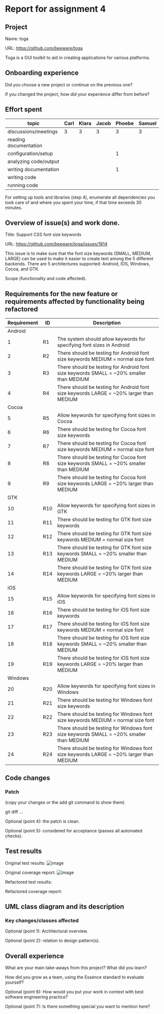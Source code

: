 # Report for assignment 4

## Project

Name: toga

URL: https://github.com/beeware/toga

Toga is a GUI toolkit to aid in creating applications for various platforms. 

## Onboarding experience

Did you choose a new project or continue on the previous one?

If you changed the project, how did your experience differ from before?

## Effort spent
|topic                | Carl | Klara | Jacob | Phoebe | Samuel |
|---------------------|------|-------|-------|--------|--------|
|discussions/meetings |   3  |   3   |   3   |    3   |   3    |
|reading documentation|      |       |       |        |        |
|configuration/setup  |      |       |       |    1   |        | 
|analyzing code/output|      |       |       |        |        |
|writing documentation|      |       |       |    1   |        |
|writing code         |      |       |       |        |        |
|running code         |      |       |       |        |        |

For setting up tools and libraries (step 4), enumerate all dependencies
you took care of and where you spent your time, if that time exceeds
30 minutes.

## Overview of issue(s) and work done.

Title: Support CSS font size keywords

URL: https://github.com/beeware/toga/issues/1814

This issue is to make sure that the font size keywords (SMALL, MEDIUM, LARGE) can be used to make it easier to create text among the 5 different backends. There are 5 architectures supported: Android, IOS, Windows, Cocoa, and GTK. 

Scope (functionality and code affected).

## Requirements for the new feature or requirements affected by functionality being refactored
| Requirement | ID | Description |
|-------------|----|-------------|
|Android|
| 1 | R1 | The system should allow keywords for specifying font sizes in Android|
| 2 | R2 | There should be testing for Android font size keywords MEDIUM = normal size font|
| 3 | R3 | There should be testing for Android font size keywords SMALL = ~20\% smaller than MEDIUM|
| 4 | R4 | There should be testing for Android font size keywords LARGE = ~20\% larger than MEDIUM|
|Cocoa|
| 5 | R5 | Allow keywords for specifying font sizes in Cocoa|
| 6 | R6 | There should be testing for Cocoa font size keywords|
| 7 | R7 | There should be testing for Cocoa font size keywords MEDIUM = normal size font|
| 8 | R8 | There should be testing for Cocoa font size keywords SMALL = ~20\% smaller than MEDIUM|
| 9 | R9 | There should be testing for Cocoa font size keywords LARGE = ~20\% larger than MEDIUM|
|GTK|
| 10 | R10 | Allow keywords for specifying font sizes in GTK|
| 11 | R11 | There should be testing for GTK font size keywords|
| 12 | R12 | There should be testing for GTK font size keywords MEDIUM = normal size font|
| 13 | R13 | There should be testing for GTK font size keywords SMALL = ~20\% smaller than MEDIUM|
| 14 | R14 | There should be testing for GTK font size keywords LARGE = ~20\% larger than MEDIUM|
|iOS|
| 15 | R15 | Allow keywords for specifying font sizes in iOS|
| 16 | R16 | There should be testing for iOS font size keywords|
| 17 | R17 | There should be testing for iOS font size keywords MEDIUM = normal size font|
| 18 | R18 | There should be testing for iOS font size keywords SMALL = ~20\% smaller than MEDIUM|
| 19 | R19 | There should be testing for iOS font size keywords LARGE = ~20\% larger than MEDIUM|
|Windows|
| 20 | R20 | Allow keywords for specifying font sizes in Windows|
| 21 | R21 | There should be testing for Windows font size keywords|
| 22 | R22 | There should be testing for Windows font size keywords MEDIUM = normal size font|
| 23 | R23 | There should be testing for Windows font size keywords SMALL = ~20\% smaller than MEDIUM|
| 24 | R24 | There should be testing for Windows font size keywords LARGE = ~20\% larger than MEDIUM|

## Code changes

### Patch

(copy your changes or the add git command to show them)

git diff ...

Optional (point 4): the patch is clean.

Optional (point 5): considered for acceptance (passes all automated checks).

## Test results
Original test results: ![image](https://github.com/user-attachments/assets/e0269ca2-33a6-4f46-b434-fb6e9d420ac0)

Original coverage report: ![image](https://github.com/user-attachments/assets/d0cbeeaf-da71-459e-bbba-23339997eeca)

Refactored test results:

Refactored coverage report: 


## UML class diagram and its description

### Key changes/classes affected

Optional (point 1): Architectural overview.

Optional (point 2): relation to design pattern(s).

## Overall experience

What are your main take-aways from this project? What did you learn?

How did you grow as a team, using the Essence standard to evaluate yourself?

Optional (point 6): How would you put your work in context with best software engineering practice?

Optional (point 7): Is there something special you want to mention here?
